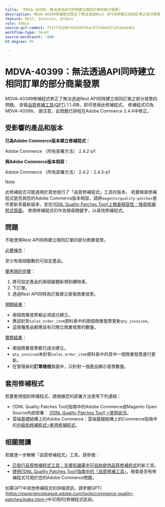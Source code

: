 ```yaml
---
title: 「MDVA-40399：無法透過API同時建立相同訂單的部分發票」
description: MDVA-40399修補程式修正了無法透過Rest API同時建立相同訂單之部分發票的問題。 安裝[Quality Patches Tool (QPT)](https://experienceleague.adobe.com/en/docs/commerce-knowledge-base/kb/announcements/commerce-announcements/magento-quality-patches-released-new-tool-to-self-serve-quality-patches) 1.1.4時，即可使用此修補程式。 修補程式ID為MDVA-40399。 請注意，此問題已排程在Adobe Commerce 2.4.4中修正。
feature: REST, Invoices, Orders
role: Admin
source-git-commit: 7f17f1b286f635b8f65ac877e9de5f1d1a6a6461
workflow-type: tm+mt
source-wordcount: '440'
ht-degree: 0%

---
```


# MDVA-40399：無法透過API同時建立相同訂單的部分商業發票

MDVA-40399修補程式修正了無法透過Rest API同時建立相同訂單之部分發票的問題。 安裝[品質修補工具(QPT)](https://experienceleague.adobe.com/en/docs/commerce-knowledge-base/kb/announcements/commerce-announcements/magento-quality-patches-released-new-tool-to-self-serve-quality-patches) 1.1.4時，即可使用此修補程式。 修補程式ID為MDVA-40399。 請注意，此問題已排程在Adobe Commerce 2.4.4中修正。

## 受影響的產品和版本

**已為Adobe Commerce版本建立修補程式：**

Adobe Commerce （所有部署方法） 2.4.2-p1

**與Adobe Commerce版本相容：**

Adobe Commerce （所有部署方法） 2.4.2 - 2.4.3-p1

>[!NOTE]
>
>此修補程式可能適用於其他發行了「品質修補程式」工具的版本。 若要檢查修補程式是否與您的Adobe Commerce版本相容，請將`magento/quality-patches`套件更新至最新版本，並在[[!DNL Quality Patches Tool]上檢查相容性：搜尋修補程式頁面](https://experienceleague.adobe.com/en/docs/commerce-knowledge-base/kb/announcements/commerce-announcements/magento-quality-patches-released-new-tool-to-self-serve-quality-patches)。 使用修補程式ID作為搜尋關鍵字，以尋找修補程式。

## 問題

不能使用Rest API同時建立相同訂單的部分商業發票。

<u>必要條件</u>：

至少有兩個變數的可設定產品。

<u>要再現的步驟</u>：

1. 將可設定產品的兩個變體新增到購物車。
1. 下訂單。
1. 透過Rest API同時為訂單建立兩張商業發票。

<u>預期結果</u>：

* 兩個商業發票都必須成功建立。
* 應該針對`sales_order_item`資料表中的兩個商業發票更新`qty_invoiced`。
* 這兩種產品都應該有已開立商業發票的數量。

<u>實際結果</u>：

* 兩個商業發票都已成功建立。
* `qty_invoiced`未針對`sales_order_item`資料表中的其中一個商業發票進行更新。
* 在管理員的&#x200B;**訂單檢視**&#x200B;頁面中，只針對一個產品顯示發票數量。

## 套用修補程式

若要套用個別修補程式，請根據您的部署方法使用下列連結：

* [!DNL Quality Patches Tool]指南中的Adobe Commerce或Magento Open Source內部部署： [[!DNL Quality Patches Tool] >使用狀況](/help/tools/quality-patches-tool/usage.md)。
* 雲端基礎結構上的Adobe Commerce：雲端基礎結構上的Commerce指南中的[升級和修補程式>套用修補程式](https://experienceleague.adobe.com/docs/commerce-cloud-service/user-guide/develop/upgrade/apply-patches.html)。

## 相關閱讀

若要進一步瞭解「品質修補程式」工具，請參閱：

* [已發行品質修補程式工具：支援知識庫中可自助提供品質修補程式](https://experienceleague.adobe.com/en/docs/commerce-knowledge-base/kb/announcements/commerce-announcements/magento-quality-patches-released-new-tool-to-self-serve-quality-patches)的新工具。
* [使用[!DNL Quality Patches Tool]指南中的「品質修補工具」](/help/tools/quality-patches-tool/patches-available-in-qpt/check-patch-for-magento-issue-with-magento-quality-patches.md)，檢查是否有修補程式可用於您的Adobe Commerce問題。

如需QPT中其他修補程式的詳細資訊，請參閱QPT](https://experienceleague.adobe.com/tools/commerce-quality-patches/index.html-)中可用的[修補程式區段。
